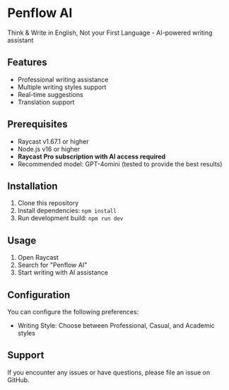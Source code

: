# Penflow AI

Think & Write in English, Not your First Language - AI-powered writing assistant

## Features

- Professional writing assistance
- Multiple writing styles support
- Real-time suggestions
- Translation support

## Prerequisites

- Raycast v1.67.1 or higher
- Node.js v16 or higher
- **Raycast Pro subscription with AI access required**
- Recommended model: GPT-4omini (tested to provide the best results)

## Installation

1. Clone this repository
2. Install dependencies: `npm install`
3. Run development build: `npm run dev`

## Usage

1. Open Raycast
2. Search for "Penflow AI"
3. Start writing with AI assistance

## Configuration

You can configure the following preferences:

- Writing Style: Choose between Professional, Casual, and Academic styles

## Support

If you encounter any issues or have questions, please file an issue on GitHub. 